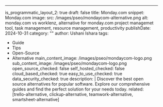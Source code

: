 ---
is_programmatic_layout_2: true
draft: false
title: Monday.com
snippet: Monday.com
image:
  src: /images/pseo/mondaycom-alternative.png
  alt: monday.com vs worklenz, alternative for monday.com project managemet tool, task management, resource management, productivity
publishDate: 2024-10-31
category: ""
author: Ushani Ishara
tags:
  - Guide
  - Tips
  - Open-Source
  - Alternative
main_content_image: /images/pseo/mondaycom-logo.png
sub_content_image: /images/pseo/mondaycom-logo.png
open_source_checked: false
self_hosted_checked: false
cloud_based_checked: true
easy_to_use_checked: true
data_security_checked: true
description: |
   Discover the best open source alternatives for popular software. Explore our comprehensive guides and find the perfect solution for your needs today.
related: [trello-alternative, clickup-alternative, teamwork-alternative, smartsheet-alternative]
